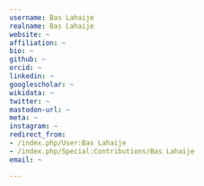 ```yaml
---
username: Bas Lahaije
realname: Bas Lahaije
website: ~
affiliation: ~
bio: ~
github: ~
orcid: ~
linkedin: ~
googlescholar: ~
wikidata: ~
twitter: ~
mastodon-url: ~
meta: ~
instagram: ~
redirect_from:
- /index.php/User:Bas Lahaije
- /index.php/Special:Contributions/Bas Lahaije
email: ~

---
```


